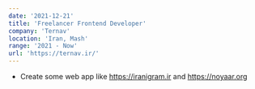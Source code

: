 ```yaml
---
date: '2021-12-21'
title: 'Freelancer Frontend Developer'
company: 'Ternav'
location: 'Iran, Mash'
range: '2021 - Now'
url: 'https://ternav.ir/'
---
```


- Create some web app like https://iranigram.ir and https://noyaar.org
